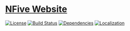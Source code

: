 # [NFive Website](https://nfive.io/)
[![License](https://img.shields.io/github/license/NFive/nfive.github.io.svg)](LICENSE)
[![Build Status](https://img.shields.io/travis/NFive/nfive.github.io.svg)](https://travis-ci.org/NFive/nfive.github.io)
[![Dependencies](https://badges.greenkeeper.io/NFive/nfive.github.io.svg)](https://greenkeeper.io/)
[![Localization](https://d322cqt584bo4o.cloudfront.net/nfive-website/localized.svg)](https://translate.nfive.io/)
